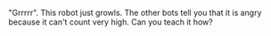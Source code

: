 "Grrrrr". This robot just growls. The other bots tell you that it is angry because it can't count very high. Can you teach it how?
